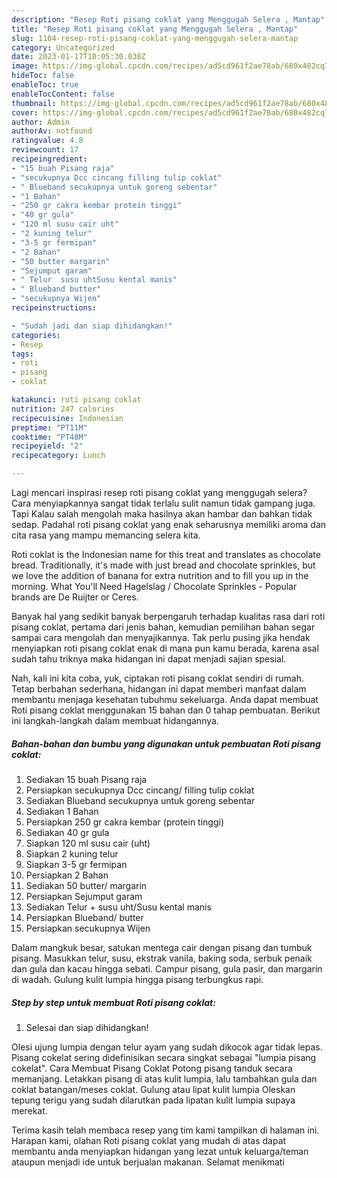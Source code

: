 ```yaml
---
description: "Resep Roti pisang coklat yang Menggugah Selera , Mantap"
title: "Resep Roti pisang coklat yang Menggugah Selera , Mantap"
slug: 1104-resep-roti-pisang-coklat-yang-menggugah-selera-mantap
category: Uncategorized
date: 2023-01-17T10:05:30.038Z
image: https://img-global.cpcdn.com/recipes/ad5cd961f2ae78ab/680x482cq70/roti-pisang-coklat-foto-resep-utama.jpg
hideToc: false
enableToc: true
enableTocContent: false
thumbnail: https://img-global.cpcdn.com/recipes/ad5cd961f2ae78ab/680x482cq70/roti-pisang-coklat-foto-resep-utama.jpg
cover: https://img-global.cpcdn.com/recipes/ad5cd961f2ae78ab/680x482cq70/roti-pisang-coklat-foto-resep-utama.jpg
author: Admin
authorAv: notfound
ratingvalue: 4.8
reviewcount: 17
recipeingredient:
- "15 buah Pisang raja"
- "secukupnya Dcc cincang filling tulip coklat"
- " Blueband secukupnya untuk goreng sebentar"
- "1 Bahan"
- "250 gr cakra kembar protein tinggi"
- "40 gr gula"
- "120 ml susu cair uht"
- "2 kuning telur"
- "3-5 gr fermipan"
- "2 Bahan"
- "50 butter margarin"
- "Sejumput garam"
- " Telur  susu uhtSusu kental manis"
- " Blueband butter"
- "secukupnya Wijen"
recipeinstructions:

- "Sudah jadi dan siap dihidangkan!"
categories:
- Resep
tags:
- roti
- pisang
- coklat

katakunci: roti pisang coklat 
nutrition: 247 calories
recipecuisine: Indonesian
preptime: "PT11M"
cooktime: "PT48M"
recipeyield: "2"
recipecategory: Lunch

---
```



Lagi mencari inspirasi resep roti pisang coklat yang menggugah selera? Cara menyiapkannya sangat tidak terlalu sulit namun tidak gampang juga. Tapi Kalau salah mengolah maka hasilnya akan hambar dan bahkan tidak sedap. Padahal roti pisang coklat yang enak seharusnya memiliki aroma dan cita rasa yang mampu memancing selera kita.


Roti coklat is the Indonesian name for this treat and translates as chocolate bread. Traditionally, it&#39;s made with just bread and chocolate sprinkles, but we love the addition of banana for extra nutrition and to fill you up in the morning. What You&#39;ll Need Hagelslag / Chocolate Sprinkles - Popular brands are De Ruijter or Ceres.

Banyak hal yang sedikit banyak berpengaruh terhadap kualitas rasa dari roti pisang coklat, pertama dari jenis bahan, kemudian pemilihan bahan segar sampai cara mengolah dan menyajikannya. Tak perlu pusing jika hendak menyiapkan roti pisang coklat enak di mana pun kamu berada, karena asal sudah tahu triknya maka hidangan ini dapat menjadi sajian spesial.


Nah, kali ini kita coba, yuk, ciptakan roti pisang coklat sendiri di rumah. Tetap berbahan sederhana, hidangan ini dapat memberi manfaat dalam membantu menjaga kesehatan tubuhmu sekeluarga. Anda dapat membuat Roti pisang coklat menggunakan 15 bahan dan 0 tahap pembuatan. Berikut ini langkah-langkah dalam membuat hidangannya.

<!--inarticleads1-->

##### Bahan-bahan dan bumbu yang digunakan untuk pembuatan Roti pisang coklat:

1. Sediakan 15 buah Pisang raja
1. Persiapkan secukupnya Dcc cincang/ filling tulip coklat
1. Sediakan  Blueband secukupnya untuk goreng sebentar
1. Sediakan 1 Bahan
1. Persiapkan 250 gr cakra kembar (protein tinggi)
1. Sediakan 40 gr gula
1. Siapkan 120 ml susu cair (uht)
1. Siapkan 2 kuning telur
1. Siapkan 3-5 gr fermipan
1. Persiapkan 2 Bahan
1. Sediakan 50 butter/ margarin
1. Persiapkan Sejumput garam
1. Sediakan  Telur + susu uht/Susu kental manis
1. Persiapkan  Blueband/ butter
1. Persiapkan secukupnya Wijen


Dalam mangkuk besar, satukan mentega cair dengan pisang dan tumbuk pisang. Masukkan telur, susu, ekstrak vanila, baking soda, serbuk penaik dan gula dan kacau hingga sebati. Campur pisang, gula pasir, dan margarin di wadah. Gulung kulit lumpia hingga pisang terbungkus rapi. 

<!--inarticleads2-->

##### Step by step untuk membuat Roti pisang coklat:


1. Selesai dan siap dihidangkan!

Olesi ujung lumpia dengan telur ayam yang sudah dikocok agar tidak lepas. Pisang cokelat sering didefinisikan secara singkat sebagai &#34;lumpia pisang cokelat&#34;. Cara Membuat Pisang Coklat Potong pisang tanduk secara memanjang. Letakkan pisang di atas kulit lumpia, lalu tambahkan gula dan coklat batangan/meses coklat. Gulung atau lipat kulit lumpia Oleskan tepung terigu yang sudah dilarutkan pada lipatan kulit lumpia supaya merekat. 

Terima kasih telah membaca resep yang tim kami tampilkan di halaman ini. Harapan kami, olahan Roti pisang coklat yang mudah di atas dapat membantu anda menyiapkan hidangan yang lezat untuk keluarga/teman ataupun menjadi ide untuk berjualan makanan. Selamat menikmati
